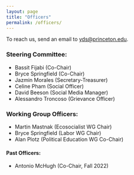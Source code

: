 ```yaml
---
layout: page
title: "Officers"
permalink: /officers/
---
```


To reach us, send an email to yds@princeton.edu.

### Steering Committee:
* Bassit Fijabi (Co-Chair)
* Bryce Springfield (Co-Chair)
* Jazmin Morales (Secretary-Treasurer)
* Celine Pham (Social Officer)
* David Beeson (Social Media Manager)
* Alessandro Troncoso (Grievance Officer)

### Working Group Officers:
* Martin Mastnak (Ecosocialist WG Chair)
* Bryce Springfield (Labor WG Chair)
* Alan Plotz (Political Education WG Co-Chair)

#### Past Officers:
* Antonio McHugh (Co-Chair, Fall 2022)
